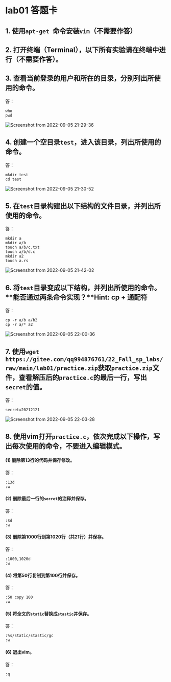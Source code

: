 # lab01 答题卡

## 1. 使用`apt-get `命令安装`vim`（不需要作答）

## 2. 打开终端（Terminal），以下所有实验请在终端中进行（不需要作答）。

## 3. 查看当前登录的用户和所在的目录，分别列出所使用的命令。

答：

```shell
who
pwd
```

![Screenshot from 2022-09-05 21-29-36](https://raw.githubusercontent.com/hjc-owo/hjc-owo.github.io/img/202209052134713.png)

## 4. 创建一个空目录`test`，进入该目录，列出所使用的命令。

答：

```shell
mkdir test
cd test
```

![Screenshot from 2022-09-05 21-30-52](https://raw.githubusercontent.com/hjc-owo/hjc-owo.github.io/img/202209052135741.png)

## 5. 在`test`目录构建出以下结构的文件目录，并列出所使用的命令。

答：

```shell
mkdir a
mkdir a/b
touch a/b/c.txt
touch a/b/d.c
mkdir a2
touch a.rs
```

![Screenshot from 2022-09-05 21-42-02](https://raw.githubusercontent.com/hjc-owo/hjc-owo.github.io/img/202209052143375.png)

## 6. 将`test`目录变成以下结构，并列出所使用的命令。**能否通过两条命令实现？**Hint: cp + 通配符

答：

```shell
cp -r a/b a/b2
cp -r a/* a2
```

![Screenshot from 2022-09-05 22-00-36](https://raw.githubusercontent.com/hjc-owo/hjc-owo.github.io/img/202209052200114.png)

## 7. 使用`wget https://gitee.com/qq994876761/22_Fall_sp_labs/raw/main/lab01/practice.zip`获取`practice.zip`文件，查看解压后的`practice.c`的最后一行，写出`secret`的值。

答：

```
secret=20212121
```

![Screenshot from 2022-09-05 22-03-28](https://raw.githubusercontent.com/hjc-owo/hjc-owo.github.io/img/202209052204209.png)

## 8. 使用vim打开`practice.c`，**依次**完成以下操作，写出每次使用的命令，**不要进入编辑模式**。

#### (1) 删除第13行的代码并保存修改。

答：

```
:13d
:w
```

#### (2) 删除最后一行的`secret`的注释并保存。

答：

```
:$d
:w
```

#### (3) 删除第1000行到第1020行（共21行）并保存。

答：

```
:1000,1020d
:w
```

#### (4) 将第50行复制到第100行并保存。

答：

```
:50 copy 100
:w
```

#### (5) 将全文的`static`替换成`stastic`并保存。

答：

```
:%s/static/stastic/gc
:w
```

#### (6) 退出vim。

答：

```
:q
```

